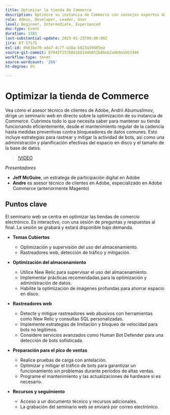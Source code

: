 ```yaml
---
title: Optimizar la tienda de Commerce
description: Optimice su instancia de Commerce con consejos expertos de Adobe sobre mantenimiento, actividad de bots y administración de datos
role: Admin, Developer, Leader, User
level: Beginner, Intermediate, Experienced
doc-type: Event
duration: 3383
last-substantial-update: 2025-01-25T00:00:00Z
jira: KT-17175
exl-id: 0b63be70-ada7-4c7f-a38a-b823a59405ea
source-git-commit: 87945f25760d168144b852b88eb2a0b9a5021946
workflow-type: tm+mt
source-wordcount: '260'
ht-degree: 0%

---
```


# Optimizar la tienda de Commerce

Vea cómo el asesor técnico de clientes de Adobe, Andrii Abumuslimov, dirige un seminario web en directo sobre la optimización de su instancia de Commerce. Cubrimos todo lo que necesita saber para mantener su tienda funcionando eficientemente, desde el mantenimiento regular de la cadencia hasta medidas preventivas contra bloqueadores de datos comunes. Esto incluye estrategias para rastrear y mitigar la actividad de bots, así como una administración y planificación efectivas del espacio en disco y el tamaño de la base de datos.

>[!VIDEO](https://video.tv.adobe.com/v/3443031/?learn=on&enablevpops)

*Presentadores*

* **Jeff McGuire**, un estratega de participación digital en Adobe
* **Andre** es asesor técnico de clientes en Adobe, especializado en Adobe Commerce (anteriormente Magento)

## Puntos clave

El seminario web se centra en optimizar las tiendas de comercio electrónico.
Es interactivo, con una sesión de preguntas y respuestas al final.
La sesión se grabará y estará disponible bajo demanda.

* **Temas Cubiertos**

   * Optimización y supervisión del uso del almacenamiento.
   * Rastreadores web, detección de tráfico y mitigación.

* **Optimización del almacenamiento**

   * Utilice New Relic para supervisar el uso del almacenamiento.
   * Implementar prácticas recomendadas para la optimización y administración de datos.
   * Habilite la optimización de imágenes profundas para ahorrar espacio en disco.

* **Rastreadores web**

   * Detecte y mitigue rastreadores web abusivos con herramientas como New Relic y consultas SQL personalizadas.
   * Implemente estrategias de limitación y bloqueo de velocidad para bots no legítimos.
   * Considere servicios avanzados como Human Bot Defender para una detección de bots sofisticada.

* **Preparación para el pico de ventas**

   * Realice pruebas de carga con antelación.
   * Optimizar y mitigar el tráfico de bots para garantizar un funcionamiento sin problemas durante períodos de altas ventas.
   * Programe el mantenimiento y las actualizaciones de hardware si es necesario.

* **Recursos y seguimiento**

   * Acceso a un documento técnico y recursos adicionales.
   * La grabación del seminario web se enviará por correo electrónico.
